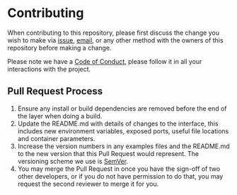 # Contributing

When contributing to this repository, please first discuss the change you wish to make via [issue](https://github.com/ammaaraslam/nodefeed/issues),
[email](mailto:ammaaraslam7@gmail.com), or any other method with the owners of this repository before making a change. 

Please note we have a [Code of Conduct](https://github.com/ammaaraslam/nodefeed/blob/master/CODE_OF_CONDUCT.md), please follow it in all your interactions with the project.

## Pull Request Process

1. Ensure any install or build dependencies are removed before the end of the layer when doing a 
   build.
2. Update the README.md with details of changes to the interface, this includes new environment 
   variables, exposed ports, useful file locations and container parameters.
3. Increase the version numbers in any examples files and the README.md to the new version that this
   Pull Request would represent. The versioning scheme we use is [SemVer](http://semver.org/).
4. You may merge the Pull Request in once you have the sign-off of two other developers, or if you 
   do not have permission to do that, you may request the second reviewer to merge it for you.
